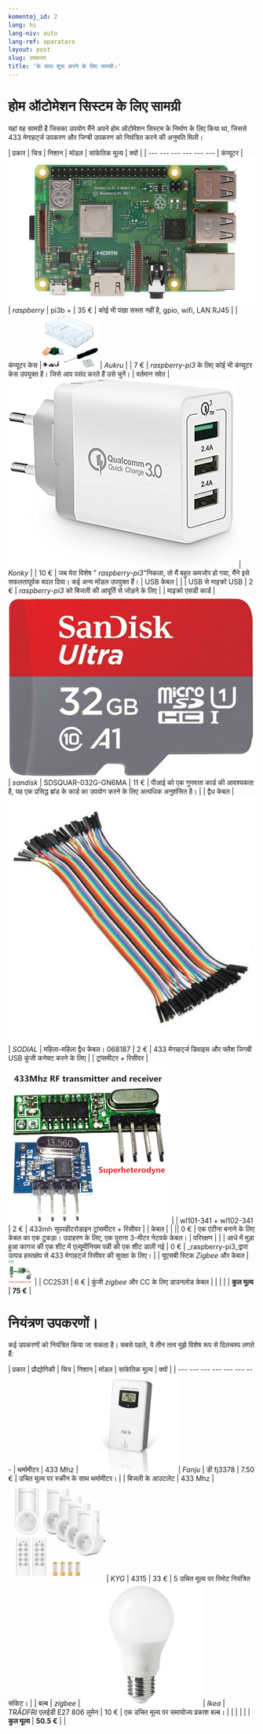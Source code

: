 ```yaml
---
komentoj_id: 2
lang: hi
lang-niv: auto
lang-ref: aparataro
layout: post
slug: उपकरण
title: 'के साथ शुरू करने के लिए सामग्री।'
---
```

   
# होम ऑटोमेशन सिस्टम के लिए सामग्री

यहां वह सामग्री है जिसका उपयोग मैंने अपने होम ऑटोमेशन सिस्टम के निर्माण के लिए किया था, जिससे 433 मेगाहर्ट्ज उपकरण और जिग्बी उपकरण को नियंत्रित करने की अनुमति मिली।

| प्रकार | चित्र | निशान | मॉडल | सांकेतिक मूल्य | क्यों |
| --- --- --- --- --- --- 
| कंप्यूटर |![](/public/pi.jpg) | _raspberry_ | pi3b + | 35 € | कोई भी पंखा सस्ता नहीं है, gpio, wifi, LAN RJ45 |
| कंप्यूटर केस |![](/public/loĝejo.jpg) | _Aukru_ | | 7 € | _raspberry-pi3_ के लिए कोई भी कंप्यूटर केस उपयुक्त है। जिसे आप पसंद करते हैं उसे चुनें।
| वर्तमान स्रोत |![](/public/elektroprovizo.jpg) | _Konky_ | | 10 € | जब मेरा विशेष " _raspberry-pi3_"निकला, तो मैं बहुत कमजोर हो गया, मैंने इसे सफलतापूर्वक बदल दिया। कई अन्य मॉडल उपयुक्त हैं।
| USB केबल | | | USB से माइक्रो USB | 2 € | _raspberry-pi3_ को बिजली की आपूर्ति से जोड़ने के लिए |
| माइक्रो एसडी कार्ड |![](/public/SD.jpg) | _sandisk_ | SDSQUAR-032G-GN6MA | 11 € | पीआई को एक गुणवत्ता कार्ड की आवश्यकता है, यह एक प्रसिद्ध ब्रांड के कार्ड का उपयोग करने के लिए अत्यधिक अनुशंसित है। |
| द्वैध केबल |![](/public/dupont.jpg) | _SODIAL_ | महिला-महिला द्वैध केबल। 068187 | 2 € | 433 मेगाहर्ट्ज डिवाइस और फ्लैश जिगबी USB कुंजी कनेक्ट करने के लिए |
| ट्रांसमीटर + रिसीवर |![](/public/dissendilo-ricevilo-433Mhz.jpg) | | wl101-341 + wl102-341 | 2 € | 433mh सुपरहीटरोडाइन ट्रांसमीटर + रिसीवर |
| केबल | | || 0 € | एक एंटीना बनाने के लिए केबल का एक टुकड़ा। उदाहरण के लिए, एक पुराना 3-मीटर नेटवर्क केबल।
| परिरक्षण | | | आधे में मुड़ा हुआ कागज की एक शीट में एल्यूमीनियम पन्नी की एक शीट डाली गई | 0 € | _raspberry-pi3_द्वारा उत्पन्न हस्तक्षेप से 433 मेगाहर्ट्ज रिसीवर की सुरक्षा के लिए। |
| यूएसबी स्टिक _Zigbee_ और केबल |![](/public/cc2531+kablo.jpg) | | CC2531 | 6 € | कुंजी _zigbee_ और CC के लिए डाउनलोड केबल |
| | | | **कुल मूल्य** | **75 €** | 



# नियंत्रण उपकरणों।

कई उपकरणों को नियंत्रित किया जा सकता है। सबसे पहले, ये तीन तत्व मुझे विशेष रूप से दिलचस्प लगते हैं:

| प्रकार | प्रौद्योगिकी | चित्र | निशान | मॉडल | सांकेतिक मूल्य | क्यों |
| --- --- --- --- --- --- ---
| थर्मामीटर | 433 Mhz | ![](/public/fanju.jpeg)| _Fanju_ | डी fj3378 | 7.50 € | उचित मूल्य पर स्क्रीन के साथ थर्मामीटर। |
| बिजली के आउटलेट | 433 Mhz |![](/public/KYG.jpg)| _KYG_ | 4315 | 33 € | 5 उचित मूल्य पर रिमोट नियंत्रित सॉकेट। |
| बल्ब | _zigbee_ |![](/public/tradfri.jpg)| _Ikea_ | _TRÅDFRI_ एलईडी E27 806 लुमेन | 10 € | एक उचित मूल्य पर समायोज्य प्रकाश बल्ब। |
| | | | | **कुल मूल्य** | **50.5 €** | |

